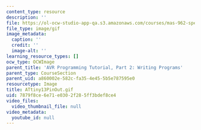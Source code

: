 ```yaml
---
content_type: resource
description: ''
file: https://ol-ocw-studio-app-qa.s3.amazonaws.com/courses/mas-962-special-topics-new-textiles-spring-2010/7879f8ce6e71e0302f285ff3bdef8ce4_ATtiny13PinOut.gif
file_type: image/gif
image_metadata:
  caption: ''
  credit: ''
  image-alt: ''
learning_resource_types: []
ocw_type: OCWImage
parent_title: 'AVR Programming Tutorial, Part 2: Writing Programs'
parent_type: CourseSection
parent_uid: a860002e-582c-fa35-4e45-5b5e787595e0
resourcetype: Image
title: ATtiny13PinOut.gif
uid: 7879f8ce-6e71-e030-2f28-5ff3bdef8ce4
video_files:
  video_thumbnail_file: null
video_metadata:
  youtube_id: null
---
```

